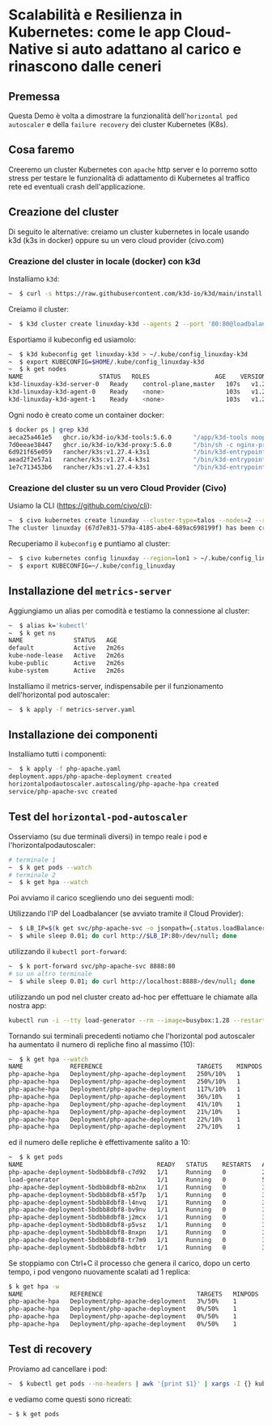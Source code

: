 # Scalabilità  e Resilienza in Kubernetes: come le app Cloud-Native si auto adattano al carico e rinascono dalle ceneri

## Premessa

Questa Demo è volta a dimostrare la funzionalità dell'`horizontal pod autoscaler` e della `failure recovery` dei cluster Kubernetes (K8s).

## Cosa faremo

Creeremo un cluster Kubernetes con `apache` http server e lo porremo sotto stress per testare le funzionalità di adattamento di Kubernetes al traffico rete ed eventuali crash dell'applicazione.

## Creazione del cluster

Di seguito le alternative: creiamo un cluster kubernetes in locale usando k3d (k3s in docker) oppure su un vero cloud provider (civo.com)

### Creazione del cluster in locale (docker) con k3d

Installiamo `k3d`:
```bash
~  $ curl -s https://raw.githubusercontent.com/k3d-io/k3d/main/install.sh | bash
```
Creiamo il cluster:
```bash
~  $ k3d cluster create linuxday-k3d --agents 2 --port '80:80@loadbalancer' --port '443:443@loadbalancer'
```
Esportiamo il kubeconfig ed usiamolo:
```bash
~  $ k3d kubeconfig get linuxday-k3d > ~/.kube/config_linuxday-k3d
~  $ export KUBECONFIG=$HOME/.kube/config_linuxday-k3d
~  $ k get nodes
NAME                     STATUS   ROLES                  AGE    VERSION
k3d-linuxday-k3d-server-0   Ready    control-plane,master   107s   v1.27.4+k3s1
k3d-linuxday-k3d-agent-0    Ready    <none>                 103s   v1.27.4+k3s1
k3d-linuxday-k3d-agent-1    Ready    <none>                 103s   v1.27.4+k3s1
```
Ogni nodo è creato come un container docker:
```bash
$ docker ps | grep k3d
aeca25a461e5   ghcr.io/k3d-io/k3d-tools:5.6.0      "/app/k3d-tools noop"    12 minutes ago   Up 12 minutes                                                                       k3d-lday1-k3d-tools
7d0eeae38447   ghcr.io/k3d-io/k3d-proxy:5.6.0      "/bin/sh -c nginx-pr…"   12 minutes ago   Up 12 minutes   0.0.0.0:80->80/tcp, 0.0.0.0:443->443/tcp, 0.0.0.0:58420->6443/tcp   k3d-lday1-k3d-serverlb
6d921f65e059   rancher/k3s:v1.27.4-k3s1            "/bin/k3d-entrypoint…"   12 minutes ago   Up 12 minutes                                                                       k3d-lday1-k3d-agent-1
aead2f2e57a1   rancher/k3s:v1.27.4-k3s1            "/bin/k3d-entrypoint…"   12 minutes ago   Up 12 minutes                                                                       k3d-lday1-k3d-agent-0
1e7c713453b6   rancher/k3s:v1.27.4-k3s1            "/bin/k3d-entrypoint…"   12 minutes ago   Up 12 minutes
```

### Creazione del cluster su un vero Cloud Provider (Civo)
Usiamo la CLI (https://github.com/civo/cli):
```bash
~  $ civo kubernetes create linuxday --cluster-type=talos --nodes=2 --region=lon1
The cluster linuxday (67d7e831-579a-4185-abe4-689ac698199f) has been created
```
Recuperiamo il `kubeconfig` e puntiamo al cluster:
```bash
~  $ civo kubernetes config linuxday --region=lon1 > ~/.kube/config_linuxday
~  $ export KUBECONFIG=~/.kube/config_linuxday
```

## Installazione del `metrics-server`

Aggiungiamo un alias per comodità e testiamo la connessione al cluster:
```bash
~  $ alias k='kubectl'
~  $ k get ns
NAME              STATUS   AGE
default           Active   2m26s
kube-node-lease   Active   2m26s
kube-public       Active   2m26s
kube-system       Active   2m26s
```

Installiamo il metrics-server, indispensabile per il funzionamento dell'horizontal pod autoscaler:
```bash
~  $ k apply -f metrics-server.yaml
```

## Installazione dei componenti

Installiamo tutti i componenti:
```bash
~  $ k apply -f php-apache.yaml
deployment.apps/php-apache-deployment created
horizontalpodautoscaler.autoscaling/php-apache-hpa created
service/php-apache-svc created
```

## Test del `horizontal-pod-autoscaler`

Osserviamo (su due terminali diversi) in tempo reale i pod e l'horizontalpodautoscaler:
```bash
# terminale 1
~  $ k get pods --watch
# terminale 2
~  $ k get hpa --watch
```
Poi avviamo il carico scegliendo uno dei seguenti modi:

Utilizzando l'IP del Loadbalancer (se avviato tramite il Cloud Provider):
```bash
~  $ LB_IP=$(k get svc/php-apache-svc -o jsonpath={.status.loadBalancer.ingress[0].ip})
~  $ while sleep 0.01; do curl http://$LB_IP:80>/dev/null; done
```
utilizzando il `kubectl port-forward`:
```bash
~  $ k port-forward svc/php-apache-svc 8888:80
# su un altro terminale
~  $ while sleep 0.01; do curl http://localhost:8888>/dev/null; done 
```

utilizzando un pod nel cluster creato ad-hoc per effettuare le chiamate alla nostra app:
```bash
kubectl run -i --tty load-generator --rm --image=busybox:1.28 --restart=Never -- /bin/sh -c "while sleep 0.01; do wget -q -O- http://php-apache-svc; done"
```

Tornando sui terminali precedenti notiamo che l'horizontal pod autoscaler ha aumentato il numero di repliche fino al massimo (10):
```bash
~  $ k get hpa --watch
NAME             REFERENCE                          TARGETS    MINPODS   MAXPODS   REPLICAS   AGE
php-apache-hpa   Deployment/php-apache-deployment   250%/10%   1         10        1          24m
php-apache-hpa   Deployment/php-apache-deployment   250%/10%   1         10        4          25m
php-apache-hpa   Deployment/php-apache-deployment   117%/10%   1         10        8          25m
php-apache-hpa   Deployment/php-apache-deployment   36%/10%    1         10        10         25m
php-apache-hpa   Deployment/php-apache-deployment   41%/10%    1         10        10         25m
php-apache-hpa   Deployment/php-apache-deployment   21%/10%    1         10        10         26m
php-apache-hpa   Deployment/php-apache-deployment   22%/10%    1         10        10         26m
php-apache-hpa   Deployment/php-apache-deployment   27%/10%    1         10        10         26m
```
ed il numero delle repliche è effettivamente salito a 10:
```bash
~  $ k get pods
NAME                                     READY   STATUS    RESTARTS   AGE
php-apache-deployment-5bdbb8dbf8-c7d92   1/1     Running   0          28m
load-generator                           1/1     Running   0          5m9s
php-apache-deployment-5bdbb8dbf8-mb2nx   1/1     Running   0          3m43s
php-apache-deployment-5bdbb8dbf8-x5f7p   1/1     Running   0          3m28s
php-apache-deployment-5bdbb8dbf8-l4nvq   1/1     Running   0          3m28s
php-apache-deployment-5bdbb8dbf8-bv9nv   1/1     Running   0          3m43s
php-apache-deployment-5bdbb8dbf8-j2mcx   1/1     Running   0          3m43s
php-apache-deployment-5bdbb8dbf8-p5vsz   1/1     Running   0          3m28s
php-apache-deployment-5bdbb8dbf8-8nxpn   1/1     Running   0          3m28s
php-apache-deployment-5bdbb8dbf8-tr7m9   1/1     Running   0          3m13s
php-apache-deployment-5bdbb8dbf8-hdbtr   1/1     Running   0          3m13s
```
Se stoppiamo con Ctrl+C il processo che genera il carico, dopo un certo tempo, i pod vengono nuovamente scalati ad 1 replica:
```bash
$ k get hpa -w
NAME             REFERENCE                          TARGETS   MINPODS   MAXPODS   REPLICAS   AGE
php-apache-hpa   Deployment/php-apache-deployment   3%/50%    1         10        10         38m
php-apache-hpa   Deployment/php-apache-deployment   0%/50%    1         10        10         38m
php-apache-hpa   Deployment/php-apache-deployment   0%/50%    1         10        10         39m
php-apache-hpa   Deployment/php-apache-deployment   0%/50%    1         10        1          39m
```
## Test di recovery

Proviamo ad cancellare i pod:
```bash
~  $ kubectl get pods --no-headers | awk '{print $1}' | xargs -I {} kubectl delete pod {}.
```
e vediamo come questi sono ricreati:
```bash
~ $ k get pods
```

